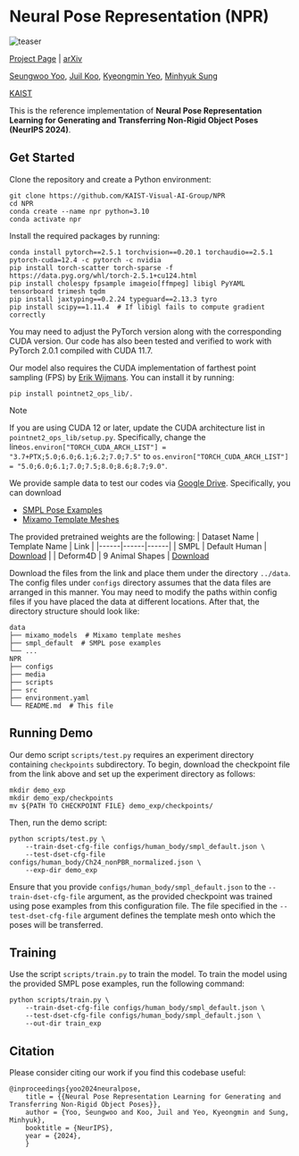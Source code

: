 # Neural Pose Representation (NPR)

![teaser](media/teaser.png)

[Project Page](https://neural-pose.github.io) | [arXiv](https://arxiv.org/abs/2406.09728)

[Seungwoo Yoo](https://dvelopery0115.github.io), [Juil Koo](https://63days.github.io), [Kyeongmin Yeo](https://github.com/32V/), [Minhyuk Sung](https://mhsung.github.io)

[KAIST](https://www.kaist.ac.kr/en/)

This is the reference implementation of **Neural Pose Representation Learning for Generating and Transferring Non-Rigid Object Poses (NeurIPS 2024)**.

## Get Started

Clone the repository and create a Python environment:
```
git clone https://github.com/KAIST-Visual-AI-Group/NPR
cd NPR
conda create --name npr python=3.10
conda activate npr
```

Install the required packages by running:
```
conda install pytorch==2.5.1 torchvision==0.20.1 torchaudio==2.5.1 pytorch-cuda=12.4 -c pytorch -c nvidia
pip install torch-scatter torch-sparse -f https://data.pyg.org/whl/torch-2.5.1+cu124.html
pip install cholespy fpsample imageio[ffmpeg] libigl PyYAML tensorboard trimesh tqdm
pip install jaxtyping==0.2.24 typeguard==2.13.3 tyro
pip install scipy==1.11.4  # If libigl fails to compute gradient correctly
```
You may need to adjust the PyTorch version along with the corresponding CUDA version.
Our code has also been tested and verified to work with PyTorch 2.0.1 compiled with CUDA 11.7.

Our model also requires the CUDA implementation of farthest point sampling (FPS) by [Erik Wijmans](https://github.com/erikwijmans/Pointnet2_PyTorch). You can install it by running:
```
pip install pointnet2_ops_lib/.
```

> [!NOTE]
> If you are using CUDA 12 or later, update the CUDA architecture list in `pointnet2_ops_lib/setup.py`. Specifically, change the line`os.environ["TORCH_CUDA_ARCH_LIST"] = "3.7+PTX;5.0;6.0;6.1;6.2;7.0;7.5"` to `os.environ["TORCH_CUDA_ARCH_LIST"] = "5.0;6.0;6.1;7.0;7.5;8.0;8.6;8.7;9.0"`.

We provide sample data to test our codes via [Google Drive](https://drive.google.com/drive/folders/1W3PTL1Ts0jAV31mzCib6gPHFOz9NTqhw?usp=drive_link). Specifically, you can download
- [SMPL Pose Examples](https://drive.google.com/file/d/1Bw09JSxkkHihUOI-n40Pev1M6-9KJ5ZU/view?usp=drive_link)
- [Mixamo Template Meshes](https://drive.google.com/file/d/13FVoiOCpxDmCoFUQA51tNNfl6G6XCpqv/view?usp=drive_link)

The provided pretrained weights are the following:
| Dataset Name | Template Name | Link |
|------|------|------|
| SMPL | Default Human | [Download](https://drive.google.com/file/d/1VHJkKj5LCefDYlVLFhNjEYN3ufg7tdSN/view?usp=drive_link) |
| Deform4D | 9 Animal Shapes | [Download](https://drive.google.com/drive/folders/15kDWWvaF5UZYwd9hAKIlJWlc1sTdtEWi?usp=drive_link)

Download the files from the link and place them under the directory `../data`. The config files under `configs` directory assumes that the data files are arranged in this manner. You may need to modify the paths within config files if you have placed the data at different locations. After that, the directory structure should look like:
```
data
├── mixamo_models  # Mixamo template meshes
├── smpl_default  # SMPL pose examples
└── ...
NPR
├── configs
├── media
├── scripts
├── src
├── environment.yaml
└── README.md  # This file
````

## Running Demo

Our demo script `scripts/test.py` requires an experiment directory containing `checkpoints` subdirectory. To begin, download the checkpoint file from the link above and set up the experiment directory as follows:
```
mkdir demo_exp
mkdir demo_exp/checkpoints
mv ${PATH TO CHECKPOINT FILE} demo_exp/checkpoints/
```

Then, run the demo script:
```
python scripts/test.py \
    --train-dset-cfg-file configs/human_body/smpl_default.json \
    --test-dset-cfg-file configs/human_body/Ch24_nonPBR_normalized.json \
    --exp-dir demo_exp
```
Ensure that you provide `configs/human_body/smpl_default.json` to the `--train-dset-cfg-file` argument, as the provided checkpoint was trained using pose examples from this configuration file. The file specified in the `--test-dset-cfg-file` argument defines the template mesh onto which the poses will be transferred.

## Training

Use the script `scripts/train.py` to train the model. To train the model using the provided SMPL pose examples, run the following command:
```
python scripts/train.py \
    --train-dset-cfg-file configs/human_body/smpl_default.json \
    --test-dset-cfg-file configs/human_body/smpl_default.json \
    --out-dir train_exp
```

## Citation
Please consider citing our work if you find this codebase useful:
```
@inproceedings{yoo2024neuralpose,
    title = {{Neural Pose Representation Learning for Generating and Transferring Non-Rigid Object Poses}},
    author = {Yoo, Seungwoo and Koo, Juil and Yeo, Kyeongmin and Sung, Minhyuk},
    booktitle = {NeurIPS},
    year = {2024},
    }
```
